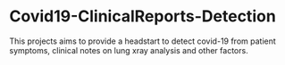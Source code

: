 # Covid19-ClinicalReports-Detection
This projects aims to provide a headstart to detect covid-19 from patient symptoms, clinical notes on lung xray analysis and other factors.
